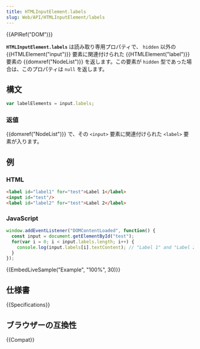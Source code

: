 ```yaml
---
title: HTMLInputElement.labels
slug: Web/API/HTMLInputElement/labels
---
```


{{APIRef("DOM")}}

**`HTMLInputElement.labels`** は読み取り専用プロパティで、 `hidden` 以外の {{HTMLElement("input")}} 要素に関連付けられた {{HTMLElement("label")}} 要素の {{domxref("NodeList")}} を返します。この要素が `hidden` 型であった場合は、このプロパティは `null` を返します。

## 構文

```js
var labelElements = input.labels;
```

### 返値

{{domxref("NodeList")}} で、その `<input>` 要素に関連付けられた `<label>` 要素が入ります。

## 例

### HTML

```html
<label id="label1" for="test">Label 1</label>
<input id="test"/>
<label id="label2" for="test">Label 2</label>
```

### JavaScript

```js
window.addEventListener("DOMContentLoaded", function() {
  const input = document.getElementById("test");
  for(var i = 0; i < input.labels.length; i++) {
    console.log(input.labels[i].textContent); // "Label 1" and "Label 2"
  }
});
```

{{EmbedLiveSample("Example", "100%", 30)}}

## 仕様書

{{Specifications}}

## ブラウザーの互換性

{{Compat}}
